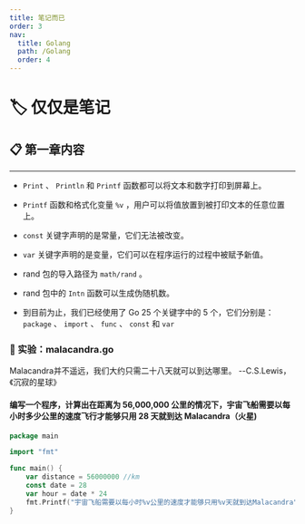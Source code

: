 ```yaml
---
title: 笔记而已
order: 3
nav:
  title: Golang
  path: /Golang
  order: 4
---
```


# 🏷 仅仅是笔记

## 📋 第一章内容

---

- `Print` 、 `Println` 和 `Printf` 函数都可以将⽂本和数字打印到屏幕上。

- `Printf` 函数和格式化变量 `%v` ，⽤户可以将值放置到被打印⽂本的任意位置上。

- `const` 关键字声明的是常量，它们⽆法被改变。

- `var` 关键字声明的是变量，它们可以在程序运⾏的过程中被赋予新值。

- rand 包的导⼊路径为 `math/rand` 。

- rand 包中的 `Intn` 函数可以⽣成伪随机数。

- 到⽬前为⽌，我们已经使⽤了 Go 25 个关键字中的 5 个，它们分别是：`package` 、 `import` 、 `func` 、 `const` 和 `var`

### 🔨 实验：malacandra.go

<Alert type="info">
Malacandra并不遥远，我们大约只需二十八天就可以到达哪里。 --C.S.Lewis，《沉寂的星球》
</Alert>

#### <Badge>编写一个程序，计算出在距离为 56,000,000 公里的情况下，宇宙飞船需要以每小时多少公里的速度飞行才能够只用 28 天就到达 Malacandra（火星) </Badge>

```go
package main

import "fmt"

func main() {
	var distance = 56000000 //km
	const date = 28
	var hour = date * 24
	fmt.Printf("宇宙飞船需要以每小时%v公里的速度才能够只用%v天就到达Malacandra", distance/hour, date)
}
```
